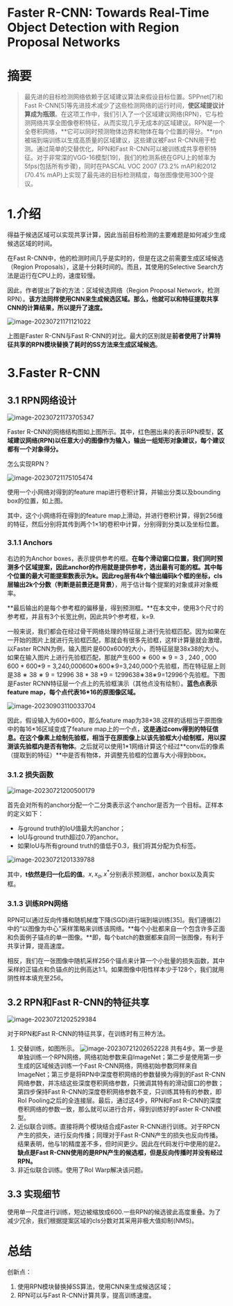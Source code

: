 # Faster R-CNN: Towards Real-Time Object Detection with Region Proposal Networks



# 摘要

> 最先进的目标检测网络依赖于区域建议算法来假设目标位置。SPPnet[7]和Fast R-CNN[5]等先进技术减少了这些检测网络的运行时间，**使区域提议计算成为瓶颈**。在这项工作中，我们引入了一个区域建议网络(RPN)，它与检测网络共享全图像卷积特征，从而实现几乎无成本的区域建议。RPN是一个全卷积网络，**它可以同时预测物体边界和物体在每个位置的得分。**rpn被端到端训练以生成高质量的区域建议，这些建议被Fast R-CNN用于检测。通过简单的交替优化，RPN和Fast R-CNN可以被训练成共享卷积特征。对于非常深的VGG-16模型[19]，我们的检测系统在GPU上的帧率为5fps(包括所有步骤)，同时在PASCAL VOC 2007 (73.2% mAP)和2012 (70.4% mAP)上实现了最先进的目标检测精度，每张图像使用300个提议。
>



# 1.介绍

得益于候选区域可以实现共享计算，因此当前目标检测的主要难题是如何减少生成候选区域的时间。

在Fast R-CNN中，他的检测时间几乎是实时的，但是在这之前需要生成区域候选（Region Proposals），这是十分耗时间的。而且，其使用的Selective Search方法是运行在CPU上的，速度较慢。

因此，作者提出了新的方法：区域候选网络（Region Proposal Network，检测RPN）。**该方法同样使用CNN来生成候选区域。那么，他就可以和特征提取共享CNN的计算结果，所以提升了速度。**

![image-20230721171121022](images/image-20230721171121022.png)

上图是Faster R-CNN与Fast R-CNN的对比。最大的区别就是**前者使用了计算特征共享的RPN模块替换了耗时的SS方法来生成区域候选**。



# 3.Faster R-CNN

## 3.1 RPN网络设计

![image-20230721173705347](images/image-20230721173705347.png)

Faster R-CNN的网络结构图如上图所示。其中，红色圈出来的表示RPN模型，**区域建议网络(RPN)以任意大小的图像作为输入，输出一组矩形对象建议，每个建议都有一个对象得分。**



怎么实现RPN？

![image-20230721175105474](images/image-20230721175105474.png)

使用一个小网络对得到的feature map进行卷积计算，并输出分类以及bounding box的位置，如上图。

其中，这个小网络将在得到的feature map上滑动，并进行卷积计算，得到256维的特征，然后分别将其传到两个1×1的卷积中计算，分别得到分类以及坐标位置。

### 3.1.1 Anchors

右边的为Anchor boxes，表示提供参考的框。**在每个滑动窗口位置，我们同时预测多个区域提案，因此anchor的作用就是提供参考，选出最有可能的框。**其中每个位置的最大可能提案数表示为k。因此reg层有4k个输出编码k个框的坐标，cls层输出2k个分数**（判断是前景还是背景）**，用于估计每个提案的对象或非对象概率。

**最后输出的是每个参考框的偏移量，得到预测框。**在本文中，使用3个尺寸的参考框，并且有3个长宽比例，因此共9个参考框，k=9.

一般来说，我们都会在经过骨干网络处理的特征层上进行先验框匹配。因为如果在一开始的图片上就进行先验框匹配，那就会有很多先验框，这样计算量就会激增。以Faster RCNN为例，输入图片是600x600的大小，而特征层是38x38的大小。如果在输入图片上进行先验框匹配，那就产生600 ∗ 600 ∗ 9 = 3 , 240 , 000 600 * 600*9 = 3,240,000600∗600∗9=3,240,000个先验框，而在特征层上则是38 ∗ 38 ∗ 9 = 12996 38 * 38 *9 = 1299638∗38∗9=12996个先验框。下图是Faster RCNN特征层一个点上的先验框演示（其他点没有绘制）。**蓝色点表示feature map，每个点代表16\*16的原图像区域。**

![image-20230903110033704](images/image-20230903110033704.png)

因此，假设输入为600\*600，那么feature map为38\*38.这样的话相当于原图像中的每16\*16区域变成了feature map上的一个点，**这是通过conv得到的特征信息。在这个像素上绘制先验框，相当于在原图像上以该先验框大小绘制框，用以探测该先验框内是否有物体**。之后就可以使用1\*1网络计算这个经过**conv后的像素（提取到的特征）**中是否有物体，并调整先验框的位置与大小得到bbox。

### 3.1.2 损失函数

 ![image-20230721200500179](images/image-20230721200500179.png)

首先会对所有的anchor分配一个二分类表示这个anchor是否为一个目标。正样本的定义如下：

- 与ground truth的IoU值最大的anchor；
- IoU与ground truth超过0.7的anchor。
- 如果IoU与所有ground truth的值低于0.3，我们将其分配为负标签。

![image-20230721201339788](images/image-20230721201339788.png)

其中，**t依然是归一化后的值**。$x,x_a,x^*$分别表示预测框，anchor box以及真实框。



### 3.1.3 训练RPN网络

RPN可以通过反向传播和随机梯度下降(SGD)进行端到端训练[35]。我们遵循[2]中的“以图像为中心”采样策略来训练该网络。**每个小批都来自一个包含许多正面和负面例子锚点的单一图像。**即，每个batch的数据都来自同一张图像，有利于共享计算，提高速度。

相反，我们在一张图像中随机采样256个锚点来计算一个小批量的损失函数，其中采样的正锚点和负锚点的比例高达1:1。如果图像中阳性样本少于128个，我们就用阴性样本填充至256。



## 3.2 RPN和Fast R-CNN的特征共享

![image-20230721202529384](images/image-20230721202529384.png)

对于RPN和Fast R-CNN的特征共享，在训练时有三种方法。

1. 交替训练，如图所示。
   ![image-20230721202652228](images/image-20230721202652228.png)
   共有4步。第一步是单独训练一个RPN网络，网络初始参数来自ImageNet；第二步是使用第一步生成的区域候选训练一个Fast R-CNN网络，网络初始参数同样来自ImageNet；第三步是将RPN中深度卷积网络的参数替换为得到的Fast R-CNN网络参数，并冻结这些深度卷积网络参数，只微调其特有的滑动窗口的参数；第四步保持Fast R-CNN的深度卷积网络参数不变，只训练其特有的参数，即RoI Pooling之后的全连接层。最后，通过这4步，RPN和Fast R-CNN的深度卷积网络的参数一致，那么就可以进行合并，得到训练好的Faster R-CNN模型。
2. 近似联合训练。直接将两个模块结合成Faster R-CNN进行训练。对于RPCN产生的损失，进行反向传播；同理对于Fast R-CNN产生的损失也反向传播。结果表明，他与1的精度差不多，但时间更少。因此在代码发行中使用的是2。**缺点是Fast R-CNN使用的是RPN产生的候选框，但是反向传播时并没有经过RPN。**
3. 非近似联合训练。使用了RoI Warp解决该问题。



## 3.3 实现细节

使用单一尺度进行训练，短边被缩放成600.一些RPN的候选彼此高度重叠。为了减少冗余，我们根据提案区域的cls分数对其采用非极大值抑制(NMS)。



# 总结

创新点：

1. 使用RPN模块替换掉SS算法，使用CNN来生成候选区域；
2. RPN可以与Fast R-CNN计算共享，提高训练速度。
